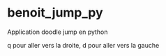 # benoit_jump_py

Application doodle jump en python

q pour aller vers la droite, d pour aller vers la gauche

